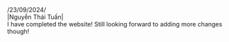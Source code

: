 /23/09/2024/ <br>
|Nguyễn Thái Tuấn| <br>
I have completed the website! Still looking forward to adding more changes though!
